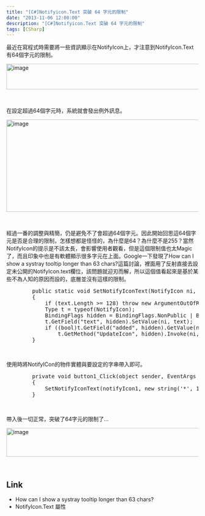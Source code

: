```yaml
---
title: "[C#]Notifyicon.Text 突破 64 字元的限制"
date: "2013-11-06 12:00:00"
description: "[C#]Notifyicon.Text 突破 64 字元的限制"
tags: [CSharp]
---
```


<p>
	最近在寫程式時需要將一些資訊顯示在NotifyIcon上，才注意到NotifyIcon.Text有64個字元的限制。</p>
<p>
	<img alt="image" border="0" height="67" src="\images\postsbdf4842-4c03-4310-8f19-26971d20365b\image_thumb.png" style="border-bottom: 0px; border-left: 0px; border-top: 0px; border-right: 0px" width="644" /></p>
<p>
	 </p>
<p>
	在設定超過64個字元時，系統就會發出例外訊息。</p>
<p>
	<img alt="image" border="0" height="241" src="\images\postsbdf4842-4c03-4310-8f19-26971d20365b\image_thumb_1.png" style="border-bottom: 0px; border-left: 0px; border-top: 0px; border-right: 0px" width="644" /></p>
<p>
	 </p>
<p>
	經過一番的調整與精簡，仍是避免不了會超過64個字元。因此開始回思這64個字元是否是合理的限制，怎樣想都是怪怪的，為什麼是64？為什麼不是255？當然NotifyIcon的提示是不該太長，會影響使用者觀看，但是這個限制值也太Magic了，而且印象中也是有軟體顯示很多字元在上面。Google一下發現了How can I show a systray tooltip longer than 63 chars?這篇討論，裡面用了反射直接去設定未公開的NotifyIcon.text欄位，該問題就迎刃而解，所以這個值看起來是基於某些不為人知的原因而設的，底層並沒有這樣的限制。</p>
<div class="wlWriterSmartContent" id="scid:812469c5-0cb0-4c63-8c15-c81123a09de7:ad48cd64-a3e8-4c1b-9f85-1719f38ada0b" style="padding-bottom: 0px; margin: 0px; padding-left: 0px; padding-right: 0px; display: inline; float: none; padding-top: 0px">
	<pre class="c#" name="code">
		public static void SetNotifyIconText(NotifyIcon ni, string text)
		{
			if (text.Length &gt;= 128) throw new ArgumentOutOfRangeException("Text limited to 127 characters");
			Type t = typeof(NotifyIcon);
			BindingFlags hidden = BindingFlags.NonPublic | BindingFlags.Instance;
			t.GetField("text", hidden).SetValue(ni, text);
			if ((bool)t.GetField("added", hidden).GetValue(ni))
				t.GetMethod("UpdateIcon", hidden).Invoke(ni, new object[] { true });
		}</pre>
</div>
<p>
	 </p>
<p>
	使用時將NotifyICon的物件實體與要設定的字串帶入即可。</p>
<div class="wlWriterSmartContent" id="scid:812469c5-0cb0-4c63-8c15-c81123a09de7:62dd485f-882a-4c27-b6b3-e01eae1bac1a" style="padding-bottom: 0px; margin: 0px; padding-left: 0px; padding-right: 0px; display: inline; float: none; padding-top: 0px">
	<pre class="c#" name="code">
		private void button1_Click(object sender, EventArgs e)
		{
			SetNotifyIconText(notifyIcon1, new string('*', 100));
		}</pre>
</div>
<p>
	 </p>
<p>
	帶入後一切正常，突破了64字元的限制了...</p>
<p>
	<img alt="image" border="0" height="75" src="\images\postsbdf4842-4c03-4310-8f19-26971d20365b\image_thumb_2.png" style="border-bottom: 0px; border-left: 0px; border-top: 0px; border-right: 0px" width="524" /></p>
<p>
	 </p>
<h2>
	Link</h2>
<ul>
	<li>
		How can I show a systray tooltip longer than 63 chars?</li>
	<li>
		NotifyIcon.Text 屬性</li>
</ul>
